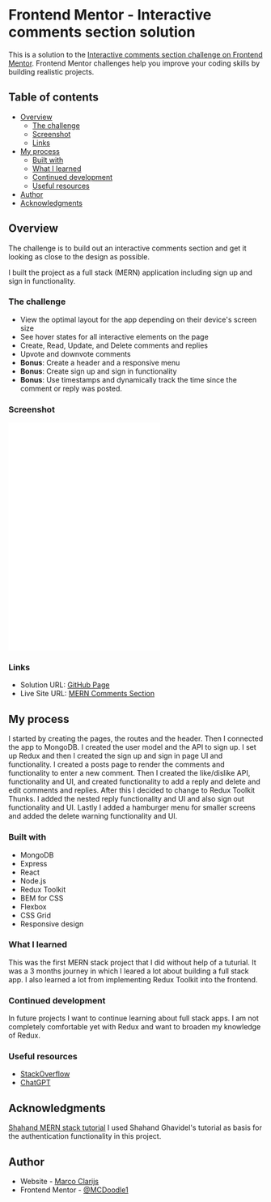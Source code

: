 # Frontend Mentor - Interactive comments section solution

This is a solution to the [Interactive comments section challenge on Frontend Mentor](https://www.frontendmentor.io/challenges/interactive-comments-section-iG1RugEG9). Frontend Mentor challenges help you improve your coding skills by building realistic projects.

## Table of contents

- [Overview](#overview)
  - [The challenge](#the-challenge)
  - [Screenshot](#screenshot)
  - [Links](#links)
- [My process](#my-process)
  - [Built with](#built-with)
  - [What I learned](#what-i-learned)
  - [Continued development](#continued-development)
  - [Useful resources](#useful-resources)
- [Author](#author)
- [Acknowledgments](#acknowledgments)

## Overview

The challenge is to build out an interactive comments section and get it looking as close to the design as possible.

I built the project as a full stack (MERN) application including sign up and sign in functionality.

### The challenge

- View the optimal layout for the app depending on their device's screen size
- See hover states for all interactive elements on the page
- Create, Read, Update, and Delete comments and replies
- Upvote and downvote comments
- **Bonus**: Create a header and a responsive menu
- **Bonus**: Create sign up and sign in functionality
- **Bonus**: Use timestamps and dynamically track the time since the comment or reply was posted.

### Screenshot

![Screenshot desktop design](../src/assets/design/screenshot-desktop.pdf)
![Screenshot mobile design](../src/assets/design/screenshot-mobile.pdf)
![Screenshot warning modal](../src/assets/design/screenshot-modale.pdf)

### Links

- Solution URL: [GitHub Page](https://github.com/MCDoodle1/comments-section)
- Live Site URL: [MERN Comments Section](https://comments-section-slvw.onrender.com)

## My process

I started by creating the pages, the routes and the header. Then I connected the app to MongoDB. I created the user model and the API to sign up. I set up Redux and then I created the sign up and sign in page UI and functionality. I created a posts page to render the comments and functionality to enter a new comment. Then I created the like/dislike API, functionality and UI, and created functionality to add a reply and delete and edit comments and replies. After this I decided to change to Redux Toolkit Thunks. I added the nested reply functionality and UI and also sign out functionality and UI. Lastly I added a hamburger menu for smaller screens and added the delete warning functionality and UI.

### Built with

- MongoDB
- Express
- React
- Node.js
- Redux Toolkit
- BEM for CSS
- Flexbox
- CSS Grid
- Responsive design

### What I learned

This was the first MERN stack project that I did without help of a tuturial. It was a 3 months journey in which I leared a lot about building a full stack app. I also learned a lot from implementing Redux Toolkit into the frontend.

### Continued development

In future projects I want to continue learning about full stack apps. I am not completely comfortable yet with Redux and want to broaden my knowledge of Redux.

### Useful resources

- [StackOverflow](https://stackoverflow.com/)
- [ChatGPT](https://chatgpt.com)

## Acknowledgments

[Shahand MERN stack tutorial](https://www.youtube.com/watch?v=VAaUy_Moivw)
I used Shahand Ghavidel's tutorial as basis for the authentication functionality in this project.

## Author

- Website - [Marco Clarijs](https://github.com/MCDoodle1)
- Frontend Mentor - [@MCDoodle1](https://www.frontendmentor.io/profile/MCDoodle1)

